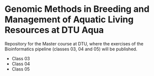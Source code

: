 # Genomic Methods in Breeding and Management of Aquatic Living Resources at DTU Aqua
Repository for the Master course at DTU, where the exercises of the Bioinformatics pipeline (classes 03, 04 and 05) will be published.

* Class 03
* Class 04
* Class 05

